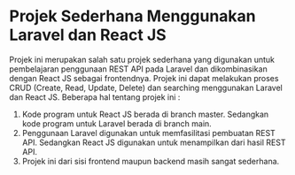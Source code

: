 # Projek Sederhana Menggunakan Laravel dan React JS

Projek ini merupakan salah satu projek sederhana yang digunakan untuk pembelajaran penggunaan REST API pada Laravel dan dikombinasikan dengan React JS sebagai frontendnya. Projek ini dapat melakukan proses CRUD (Create, Read, Update, Delete) dan searching menggunakan Laravel dan React JS. 
Beberapa hal tentang projek ini :
1. Kode program untuk React JS berada di branch master. Sedangkan kode program untuk Laravel berada di branch main.
2. Penggunaan Laravel digunakan untuk memfasilitasi pembuatan REST API. Sedangkan React JS digunakan untuk menampilkan dari hasil REST API.
3. Projek ini dari sisi frontend maupun backend masih sangat sederhana.
